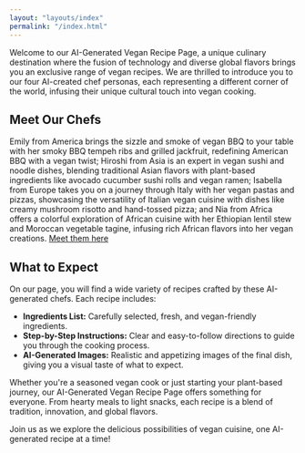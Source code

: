 ```yaml
---
layout: "layouts/index"
permalink: "/index.html"
---
```


Welcome to our AI-Generated Vegan Recipe Page, a unique culinary destination where the fusion of technology and diverse global flavors brings you an exclusive range of vegan recipes. We are thrilled to introduce you to our four AI-created chef personas, each representing a different corner of the world, infusing their unique cultural touch into vegan cooking.

## Meet Our Chefs

Emily from America brings the sizzle and smoke of vegan BBQ to your table with her smoky BBQ tempeh ribs and grilled jackfruit, redefining American BBQ with a vegan twist; Hiroshi from Asia is an expert in vegan sushi and noodle dishes, blending traditional Asian flavors with plant-based ingredients like avocado cucumber sushi rolls and vegan ramen; Isabella from Europe takes you on a journey through Italy with her vegan pastas and pizzas, showcasing the versatility of Italian vegan cuisine with dishes like creamy mushroom risotto and hand-tossed pizza; and Nia from Africa offers a colorful exploration of African cuisine with her Ethiopian lentil stew and Moroccan vegetable tagine, infusing rich African flavors into her vegan creations. [Meet them here](/our-chefs)

## What to Expect

On our page, you will find a wide variety of recipes crafted by these AI-generated chefs. Each recipe includes:

- **Ingredients List:** Carefully selected, fresh, and vegan-friendly ingredients.
- **Step-by-Step Instructions:** Clear and easy-to-follow directions to guide you through the cooking process.
- **AI-Generated Images:** Realistic and appetizing images of the final dish, giving you a visual taste of what to expect.

Whether you're a seasoned vegan cook or just starting your plant-based journey, our AI-Generated Vegan Recipe Page offers something for everyone. From hearty meals to light snacks, each recipe is a blend of tradition, innovation, and global flavors.

Join us as we explore the delicious possibilities of vegan cuisine, one AI-generated recipe at a time!
